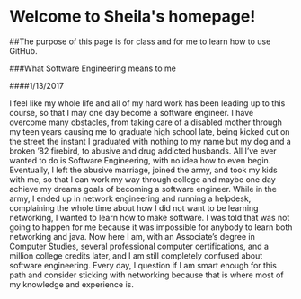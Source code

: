 # Welcome to Sheila's homepage!

##The purpose of this page is for class and for me to learn how to use GitHub.

###What Software Engineering means to me 

####1/13/2017 

I feel like my whole life and all of my hard work has been leading up to this course, so that I may one day become a software engineer. I have overcome many obstacles, from taking care of a disabled mother through my teen years causing me to graduate high school late, being kicked out on the street the instant I graduated with nothing to my name but my dog and a broken ’82 firebird, to abusive and drug addicted husbands. All I’ve ever wanted to do is Software Engineering, with no idea how to even begin. Eventually, I left the abusive marriage, joined the army, and took my kids with me, so that I can work my way through college and maybe one day achieve my dreams goals of becoming a software engineer. While in the army, I ended up in network engineering and running a helpdesk, complaining the whole time about how I did not want to be learning networking, I wanted to learn how to make software. I was told that was not going to happen for me because it was impossible for anybody to learn both networking and java. Now here I am, with an Associate’s degree in Computer Studies, several professional computer certifications, and a million college credits later, and I am still completely confused about software engineering. Every day, I question if I am smart enough for this path and consider sticking with networking because that is where most of my knowledge and experience is.

